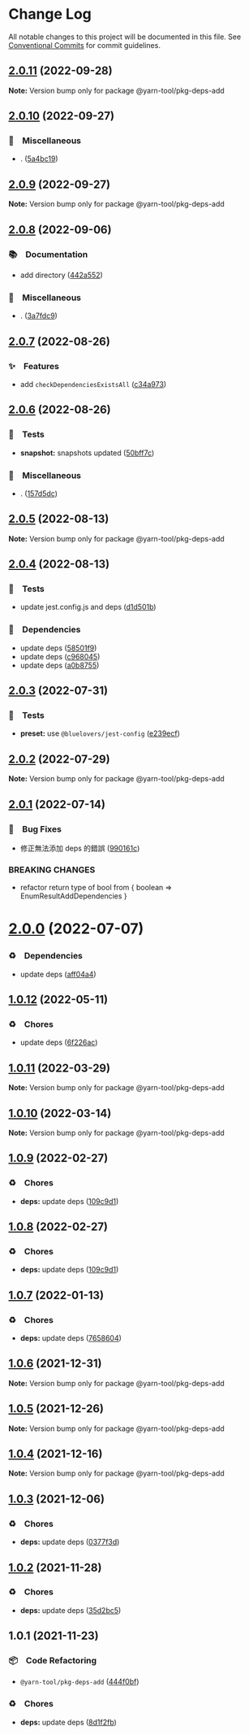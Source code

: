 # Change Log

All notable changes to this project will be documented in this file.
See [Conventional Commits](https://conventionalcommits.org) for commit guidelines.

## [2.0.11](https://github.com/bluelovers/ws-yarn-workspaces/compare/@yarn-tool/pkg-deps-add@2.0.10...@yarn-tool/pkg-deps-add@2.0.11) (2022-09-28)

**Note:** Version bump only for package @yarn-tool/pkg-deps-add





## [2.0.10](https://github.com/bluelovers/ws-yarn-workspaces/compare/@yarn-tool/pkg-deps-add@2.0.9...@yarn-tool/pkg-deps-add@2.0.10) (2022-09-27)



### 🔖　Miscellaneous

* . ([5a4bc19](https://github.com/bluelovers/ws-yarn-workspaces/commit/5a4bc19a0a279a49e752d776279165e14c402427))



## [2.0.9](https://github.com/bluelovers/ws-yarn-workspaces/compare/@yarn-tool/pkg-deps-add@2.0.8...@yarn-tool/pkg-deps-add@2.0.9) (2022-09-27)

**Note:** Version bump only for package @yarn-tool/pkg-deps-add





## [2.0.8](https://github.com/bluelovers/ws-yarn-workspaces/compare/@yarn-tool/pkg-deps-add@2.0.7...@yarn-tool/pkg-deps-add@2.0.8) (2022-09-06)



### 📚　Documentation

* add directory ([442a552](https://github.com/bluelovers/ws-yarn-workspaces/commit/442a55232619f7fe2b9bad6f8eccfffc4f8f47d2))


### 🔖　Miscellaneous

* . ([3a7fdc9](https://github.com/bluelovers/ws-yarn-workspaces/commit/3a7fdc924ada93b1d0ac0160f8d77e46ff060588))



## [2.0.7](https://github.com/bluelovers/ws-yarn-workspaces/compare/@yarn-tool/pkg-deps-add@2.0.6...@yarn-tool/pkg-deps-add@2.0.7) (2022-08-26)



### ✨　Features

* add `checkDependenciesExistsAll` ([c34a973](https://github.com/bluelovers/ws-yarn-workspaces/commit/c34a9734efd2d227bbfe87cd877360d162c1ab0f))



## [2.0.6](https://github.com/bluelovers/ws-yarn-workspaces/compare/@yarn-tool/pkg-deps-add@2.0.5...@yarn-tool/pkg-deps-add@2.0.6) (2022-08-26)



### 🚨　Tests

* **snapshot:** snapshots updated ([50bff7c](https://github.com/bluelovers/ws-yarn-workspaces/commit/50bff7c13e1b01eb551c9b2252cfe3d971da8db8))


### 🔖　Miscellaneous

* . ([157d5dc](https://github.com/bluelovers/ws-yarn-workspaces/commit/157d5dc8959261d9326f6e633987182898ae9670))



## [2.0.5](https://github.com/bluelovers/ws-yarn-workspaces/compare/@yarn-tool/pkg-deps-add@2.0.4...@yarn-tool/pkg-deps-add@2.0.5) (2022-08-13)

**Note:** Version bump only for package @yarn-tool/pkg-deps-add





## [2.0.4](https://github.com/bluelovers/ws-yarn-workspaces/compare/@yarn-tool/pkg-deps-add@2.0.3...@yarn-tool/pkg-deps-add@2.0.4) (2022-08-13)


### 🚨　Tests

* update jest.config.js and deps ([d1d501b](https://github.com/bluelovers/ws-yarn-workspaces/commit/d1d501ba059130bd8f90e6eaa266084110698011))


### 📌　Dependencies

* update deps ([58501f9](https://github.com/bluelovers/ws-yarn-workspaces/commit/58501f97494eb624779dffea7ac9d68e45e5e978))
* update deps ([c968045](https://github.com/bluelovers/ws-yarn-workspaces/commit/c96804598f63a5cd06507e3eaaa2e8b569b14b65))
* update deps ([a0b8755](https://github.com/bluelovers/ws-yarn-workspaces/commit/a0b875582efdc9829b0cdb6c9c819cace8b76e90))





## [2.0.3](https://github.com/bluelovers/ws-yarn-workspaces/compare/@yarn-tool/pkg-deps-add@2.0.2...@yarn-tool/pkg-deps-add@2.0.3) (2022-07-31)


### 🚨　Tests

* **preset:** use `@bluelovers/jest-config` ([e239ecf](https://github.com/bluelovers/ws-yarn-workspaces/commit/e239ecf606d82930c6036ec1241bf3b4a1095423))





## [2.0.2](https://github.com/bluelovers/ws-yarn-workspaces/compare/@yarn-tool/pkg-deps-add@2.0.1...@yarn-tool/pkg-deps-add@2.0.2) (2022-07-29)

**Note:** Version bump only for package @yarn-tool/pkg-deps-add





## [2.0.1](https://github.com/bluelovers/ws-yarn-workspaces/compare/@yarn-tool/pkg-deps-add@2.0.0...@yarn-tool/pkg-deps-add@2.0.1) (2022-07-14)


### 🐛　Bug Fixes

* 修正無法添加 deps 的錯誤 ([990161c](https://github.com/bluelovers/ws-yarn-workspaces/commit/990161c189b9a8dac87b6dcc4542c72b4dfdf2ac))


### BREAKING CHANGES

* refactor return type of bool from { boolean => EnumResultAddDependencies }





# [2.0.0](https://github.com/bluelovers/ws-yarn-workspaces/compare/@yarn-tool/pkg-deps-add@1.0.12...@yarn-tool/pkg-deps-add@2.0.0) (2022-07-07)


### ♻️　Dependencies

* update deps ([aff04a4](https://github.com/bluelovers/ws-yarn-workspaces/commit/aff04a47e24f963121cf893a03a5b92dfcb6b720))





## [1.0.12](https://github.com/bluelovers/ws-yarn-workspaces/compare/@yarn-tool/pkg-deps-add@1.0.11...@yarn-tool/pkg-deps-add@1.0.12) (2022-05-11)


### ♻️　Chores

* update deps ([6f226ac](https://github.com/bluelovers/ws-yarn-workspaces/commit/6f226acfd22f0b213eaa8a84886f8391284b1fcf))





## [1.0.11](https://github.com/bluelovers/ws-yarn-workspaces/compare/@yarn-tool/pkg-deps-add@1.0.10...@yarn-tool/pkg-deps-add@1.0.11) (2022-03-29)

**Note:** Version bump only for package @yarn-tool/pkg-deps-add





## [1.0.10](https://github.com/bluelovers/ws-yarn-workspaces/compare/@yarn-tool/pkg-deps-add@1.0.9...@yarn-tool/pkg-deps-add@1.0.10) (2022-03-14)

**Note:** Version bump only for package @yarn-tool/pkg-deps-add





## [1.0.9](https://github.com/bluelovers/ws-yarn-workspaces/compare/@yarn-tool/pkg-deps-add@1.0.7...@yarn-tool/pkg-deps-add@1.0.9) (2022-02-27)


### ♻️　Chores

* **deps:** update deps ([109c9d1](https://github.com/bluelovers/ws-yarn-workspaces/commit/109c9d1b437063d069a9aaf5f5b9b15da4d5c76f))





## [1.0.8](https://github.com/bluelovers/ws-yarn-workspaces/compare/@yarn-tool/pkg-deps-add@1.0.7...@yarn-tool/pkg-deps-add@1.0.8) (2022-02-27)


### ♻️　Chores

* **deps:** update deps ([109c9d1](https://github.com/bluelovers/ws-yarn-workspaces/commit/109c9d1b437063d069a9aaf5f5b9b15da4d5c76f))





## [1.0.7](https://github.com/bluelovers/ws-yarn-workspaces/compare/@yarn-tool/pkg-deps-add@1.0.6...@yarn-tool/pkg-deps-add@1.0.7) (2022-01-13)


### ♻️　Chores

* **deps:** update deps ([7658604](https://github.com/bluelovers/ws-yarn-workspaces/commit/7658604e5cabfa61ed92c2579ecae3d37d3fd737))





## [1.0.6](https://github.com/bluelovers/ws-yarn-workspaces/compare/@yarn-tool/pkg-deps-add@1.0.5...@yarn-tool/pkg-deps-add@1.0.6) (2021-12-31)

**Note:** Version bump only for package @yarn-tool/pkg-deps-add





## [1.0.5](https://github.com/bluelovers/ws-yarn-workspaces/compare/@yarn-tool/pkg-deps-add@1.0.4...@yarn-tool/pkg-deps-add@1.0.5) (2021-12-26)

**Note:** Version bump only for package @yarn-tool/pkg-deps-add





## [1.0.4](https://github.com/bluelovers/ws-yarn-workspaces/compare/@yarn-tool/pkg-deps-add@1.0.3...@yarn-tool/pkg-deps-add@1.0.4) (2021-12-16)

**Note:** Version bump only for package @yarn-tool/pkg-deps-add





## [1.0.3](https://github.com/bluelovers/ws-yarn-workspaces/compare/@yarn-tool/pkg-deps-add@1.0.2...@yarn-tool/pkg-deps-add@1.0.3) (2021-12-06)


### ♻️　Chores

* **deps:** update deps ([0377f3d](https://github.com/bluelovers/ws-yarn-workspaces/commit/0377f3da359fd07fb6cfaa86accaefaef993036c))





## [1.0.2](https://github.com/bluelovers/ws-yarn-workspaces/compare/@yarn-tool/pkg-deps-add@1.0.1...@yarn-tool/pkg-deps-add@1.0.2) (2021-11-28)


### ♻️　Chores

* **deps:** update deps ([35d2bc5](https://github.com/bluelovers/ws-yarn-workspaces/commit/35d2bc557a8f73fd8638b073dedc189e5423c52e))





## 1.0.1 (2021-11-23)


### 📦　Code Refactoring

* `@yarn-tool/pkg-deps-add` ([444f0bf](https://github.com/bluelovers/ws-yarn-workspaces/commit/444f0bf769e87824c1d9b7c60ac25a335c5f7079))


### ♻️　Chores

* **deps:** update deps ([8d1f2fb](https://github.com/bluelovers/ws-yarn-workspaces/commit/8d1f2fbb2782cdcdcf72e56131ea047bc0c30298))

